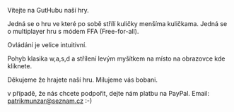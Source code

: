 Vítejte na GutHubu naší hry. 

Jedná se o hru ve které po sobě střílí kuličky menšíma kuličkama. Jedná se o multiplayer hru s módem FFA (Free-for-all).

Ovládání je velice intuitivní. 

Pohyb klasika w,a,s,d a střílení levým myšítkem na místo na obrazovce kde kliknete.

Děkujeme že hrajete naší hru. Milujeme vás bobani.

v případě, že nás chcete podpořit, dejte nám platbu na PayPal. Email: patrikmunzar@seznam.cz :-)
